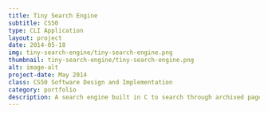 ```yaml
---
title: Tiny Search Engine
subtitle: CS50
type: CLI Application
layout: project
date: 2014-05-18
img: tiny-search-engine/tiny-search-engine.png
thumbnail: tiny-search-engine/tiny-search-engine.png
alt: image-alt
project-date: May 2014
class: CS50 Software Design and Implementation
category: portfolio
description: A search engine built in C to search through archived pages of Dartmouth’s CS website. The program is split into a web crawler, an indexer, and a query engine. This search engine is designed to crawl an archived version of Dartmouth's CS webiste. After crawling the website, each page will be indexed and the user will have the ability to do seaarches for words via a command line interface.
---
```

